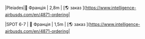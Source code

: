|Pleiades|:round_pushpin: Франція | 2,8m | [:earth_americas: заказ ](https://www.intelligence-airbusds.com/en/4871-ordering|

|SPOT 6-7 | :round_pushpin: Франція | 1,5m | [:earth_americas: заказ ](https://www.intelligence-airbusds.com/en/4871-ordering|
